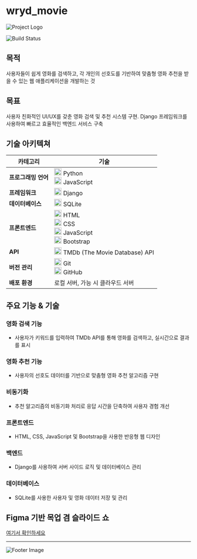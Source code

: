 # wryd_movie

![Project Logo](https://via.placeholder.com/150)

![Build Status](https://img.shields.io/badge/build-passing-brightgreen)

## 목적
사용자들이 쉽게 영화를 검색하고, 각 개인의 선호도를 기반하여 맞춤형 영화 추천을 받을 수 있는 웹 애플리케이션을 개발하는 것

## 목표
사용자 친화적인 UI/UX를 갖춘 영화 검색 및 추천 시스템 구현. Django 프레임워크를 사용하여 빠르고 효율적인 백엔드 서비스 구축

## 기술 아키텍쳐

| 카테고리      | 기술                                                                                                                                                 |
|----------------|------------------------------------------------------------------------------------------------------------------------------------------------------|
| **프로그래밍 언어** | <img src="https://www.python.org/static/community_logos/python-logo.png" alt="Python" width="20"/> Python <br> <img src="https://upload.wikimedia.org/wikipedia/commons/6/6a/JavaScript-logo.png" alt="JavaScript" width="20"/> JavaScript |
| **프레임워크** | <img src="https://static.djangoproject.com/img/logos/django-logo-negative.png" alt="Django" width="20"/> Django                                      |
| **데이터베이스** | <img src="https://upload.wikimedia.org/wikipedia/commons/9/97/Sqlite-square-icon.svg" alt="SQLite" width="20"/> SQLite                             |
| **프론트엔드**  | <img src="https://upload.wikimedia.org/wikipedia/commons/6/61/HTML5_logo_and_wordmark.svg" alt="HTML" width="20"/> HTML <br> <img src="https://upload.wikimedia.org/wikipedia/commons/d/d5/CSS3_logo_and_wordmark.svg" alt="CSS" width="20"/> CSS <br> <img src="https://upload.wikimedia.org/wikipedia/commons/6/6a/JavaScript-logo.png" alt="JavaScript" width="20"/> JavaScript <br> <img src="https://upload.wikimedia.org/wikipedia/commons/b/b2/Bootstrap_logo.svg" alt="Bootstrap" width="20"/> Bootstrap |
| **API**        | <img src="https://www.themoviedb.org/assets/2/v4/logos/blue_square_1-7b254b764b2cdbd018e83b57e777da41e292cadc1ec20c2c12e8374ab46b4b2c.svg" alt="TMDb API" width="20"/> TMDb (The Movie Database) API |
| **버전 관리**   | <img src="https://git-scm.com/images/logos/downloads/Git-Logo-2Color.png" alt="Git" width="20"/> Git <br> <img src="https://github.githubassets.com/images/modules/logos_page/GitHub-Mark.png" alt="GitHub" width="20"/> GitHub |
| **배포 환경**   | 로컬 서버, 가능 시 클라우드 서버                                                                                                                   |

## 주요 기능 & 기술

### 영화 검색 기능
- 사용자가 키워드를 입력하여 TMDb API를 통해 영화를 검색하고, 실시간으로 결과를 표시

### 영화 추천 기능
- 사용자의 선호도 데이터를 기반으로 맞춤형 영화 추천 알고리즘 구현

### 비동기화
- 추천 알고리즘의 비동기화 처리로 응답 시간을 단축하여 사용자 경험 개선

### 프론트엔드
- HTML, CSS, JavaScript 및 Bootstrap을 사용한 반응형 웹 디자인

### 백엔드
- Django를 사용하여 서버 사이드 로직 및 데이터베이스 관리

### 데이터베이스
- SQLite를 사용한 사용자 및 영화 데이터 저장 및 관리

## Figma 기반 목업 겸 슬라이드 쇼
[여기서 확인하세요](https://www.figma.com/proto/cE301JyFV9TMe70OFZq96A/Wireframe?node-id=10-1624&t=i1KRaJX7Q5vgMXrC-1)

---

![Footer Image](https://via.placeholder.com/150)
